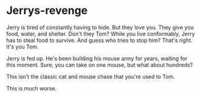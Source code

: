 # Jerrys-revenge
Jerry is tired of constantly having to hide. But they love you. They give you food, water, and shelter. Don't they Tom? 
While you live conformably, Jerry has to steal food to survive. And guess who tries to stop him? That's right. It's you Tom.

Jerry is fed up.
He's been building his mouse army for years, waiting for this moment.
Sure, you can take on one mouse, but what about hundreds?

This isn't the classic cat and mouse chase that you're used to Tom.

This is much worse.

